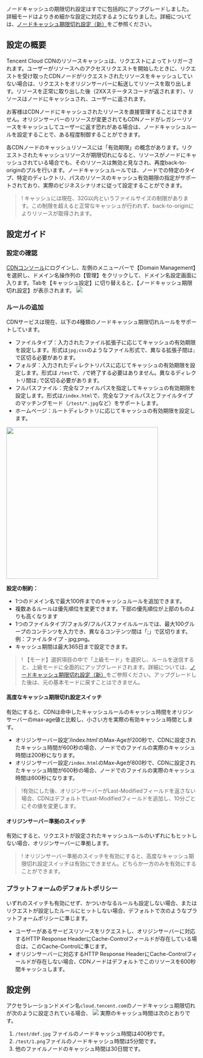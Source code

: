 ノードキャッシュの期限切れ設定はすでに包括的にアップグレードしました。詳細モードはよりきめ細かな設定に対応するようになりました。詳細については、[ノードキャッシュ期限切れ設定（新）](https://intl.cloud.tencent.com/document/product/228/38424)をご参照ください。 

## 設定の概要
Tencent Cloud CDNのリソースキャッシュは、リクエストによってトリガーされます。ユーザーがリソースへのアクセスリクエストを開始したときに、リクエストを受け取ったCDNノードがリクエストされたリソースをキャッシュしていない場合は、リクエストをオリジンサーバーに転送してリソースを取り出します。リソースを正常に取り出した後（2XXステータスコードが返されます）、リソースはノードにキャッシュされ、ユーザーに返されます。

お客様はCDNノードにキャッシュされたリソースを直接管理することはできません。オリジンサーバーのリソースが変更されてもCDNノードがレガシーリソースをキャッシュしてユーザーに返す恐れがある場合は、ノードキャッシュルールを設定することで、ある程度制御することができます。

各CDNノードのキャッシュリソースには「有効期限」の概念があります。リクエストされたキャッシュリソースが期限切れになると、リソースがノードにキャッシュされている場合でも、そのリソースは無効と見なされ、再度back-to-originのプルを行います。ノードキャッシュルールでは、ノードでの特定のタイプ、特定のディレクトリ、パスのリソースのキャッシュ有効期限の指定がサポートされており、実際のビジネスシナリオに従って設定することができます。

>! キャッシュには現在、32G以内というファイルサイズの制限があります。この制限を超えると正常なキャッシュが行われず、back-to-originによりリソースが取得されます。

## 設定ガイド
### 設定の確認
[CDNコンソール](https://console.cloud.tencent.com/cdn)にログインし、左側のメニューバーで【Domain Management】を選択し、ドメイン名操作列の【管理】をクリックして、ドメイン名設定画面に入ります。Tabを【キャッシュ設定】に切り替えると、【ノードキャッシュ期限切れ設定】が表示されます。
![](https://main.qcloudimg.com/raw/834d620b98c9d7d387547e59a7e6a1f4.png)

### ルールの追加

CDNサービスは現在、以下の4種類のノードキャッシュ期限切れルールをサポートしています。
+ ファイルタイプ：入力されたファイル拡張子に応じてキャッシュの有効期限を設定します。形式は`jpg;css`のようなファイル形式で、異なる拡張子間は`;`で区切る必要があります。
+ フォルダ：入力されたディレクトリパスに応じてキャッシュの有効期限を設定します。形式は `/test`で、`/`で終了する必要はありません。異なるディレクトリ間は`;`で区切る必要があります。
+ フルパスファイル：完全なファイルパスを指定してキャッシュの有効期限を設定します。形式は`/index.html`で、完全なファイルパスとファイルタイプのマッチングモード（`/test/*.jpg`など）をサポートします。
+ ホームページ：ルートディレクトリに応じてキャッシュの有効期限を設定します。

<img src="https://main.qcloudimg.com/raw/1a72478ce0bc4fc1ef6a22bcb8064a6b.png" style="width:400px"/>

**設定の制約：**
- 1つのドメイン名で最大100件までのキャッシュルールを追加できます。
- 複数あるルールは優先順位を変更できます。下部の優先順位が上部のものよりも高くなります
- 1つのファイルタイプ/フォルダ/フルパスファイルルールでは、最大100グループのコンテンツを入力でき、異なるコンテンツ間は「;」で区切ります。例：ファイルタイプ - jpg;png。
- キャッシュ期間は最大365日まで設定できます。

>! 【モード】選択項目の中で「上級モード」を選択し、ルールを送信すると、上級モードに全面的にアップグレードされます。詳細については、[ノードキャッシュ期限切れ設定（新）](https://intl.cloud.tencent.com/document/product/228/38424)をご参照ください。アップグレードした後は、元の基本モードに戻すことはできません。


#### 高度なキャッシュ期限切れ設定スイッチ
有効にすると、CDNは命中したキャッシュルールのキャッシュ時間をオリジンサーバーのmax-age値と比較し、小さい方を実際の有効キャッシュ時間とします。

- オリジンサーバー設定‵/index.html‵のMax-Ageが200秒で、CDNに設定されたキャッシュ時間が600秒の場合、ノードでのファイルの実際のキャッシュ時間は200秒になります。
- オリジンサーバー設定`/index.html`のMax-Ageが800秒で、CDNに設定されたキャッシュ時間が600秒の場合、ノードでのファイルの実際のキャッシュ時間は600秒になります。

> !有効にした後、オリジンサーバーがLast-Modifiedフィールドを返さない場合、CDNはデフォルトでLast-Modifiedフィールドを追加し、10分ごとにその値を変更します。

#### オリジンサーバー準拠のスイッチ
有効にすると、リクエストが設定されたキャッシュルールのいずれにもヒットしない場合、オリジンサーバーに準拠します。

>! オリジンサーバー準拠のスイッチを有効にすると、高度なキャッシュ期限切れ設定スイッチは有効にできません。どちらか一方のみを有効にすることができます。


###  プラットフォームのデフォルトポリシー
いずれのスイッチも有効にせず、かついかなるルールも設定しない場合、またはリクエストが設定したルールにヒットしない場合、デフォルトで次のようなプラットフォームポリシーに準じます。
- ユーザーがあるサービスリソースをリクエストし、オリジンサーバーに対応するHTTP Response HeaderにCache-Controlフィールドが存在している場合は、このCache-Controlに準じます。
- オリジンサーバーに対応するHTTP Response HeaderにCache-Controlフィールドが存在しない場合、CDNノードはデフォルトでこのリソースを600秒間キャッシュします。


## 設定例
アクセラレーションドメイン名`cloud.tencent.com`のノードキャッシュ期限切れが次のように設定されている場合、
![](https://main.qcloudimg.com/raw/a585a6b560cb0e555b71e08bea179353.png)
実際のキャッシュ時間は次のとおりです。

1. `/test/def.jpg` ファイルのノードキャッシュ時間は400秒です。
2. `/test/1.png`ファイルのノードキャッシュ時間は5分間です。
3. 他のファイルノードのキャッシュ時間は30日間です。

